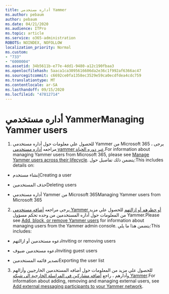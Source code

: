 ```yaml
---
title: أداره مستخدمي Yammer
ms.author: pebaum
author: pebaum
ms.date: 04/21/2020
ms.audience: ITPro
ms.topic: article
ms.service: o365-administration
ROBOTS: NOINDEX, NOFOLLOW
localization_priority: Normal
ms.custom:
- "733"
- "6000004"
ms.assetid: 34b5611b-e77e-4dd1-9480-a12c190fbaa3
ms.openlocfilehash: 5aaca1ca3095616606da2e36c1f992af6366ac47
ms.sourcegitcommit: c6692ce0fa1358ec3529e59ca0ecdfdea4cdc759
ms.translationtype: MT
ms.contentlocale: ar-SA
ms.lasthandoff: 09/15/2020
ms.locfileid: "47812714"
---
```

# <a name="managing-yammer-users"></a><span data-ttu-id="51ec7-102">أداره مستخدمي Yammer</span><span class="sxs-lookup"><span data-stu-id="51ec7-102">Managing Yammer users</span></span>

1. <span data-ttu-id="51ec7-103">للحصول علي معلومات حول أداره مستخدمي Yammer من Microsoft 365 ، يرجى مراجعه [أداره مستخدمي yammer عبر دوره الحياة](https://docs.microsoft.com/yammer/manage-yammer-users/manage-users-across-their-lifecycle).</span><span class="sxs-lookup"><span data-stu-id="51ec7-103">For information about managing Yammer users from Microsoft 365, please see [Manage Yammer users across their lifecycle](https://docs.microsoft.com/yammer/manage-yammer-users/manage-users-across-their-lifecycle).</span></span> <span data-ttu-id="51ec7-104">يتضمن ذلك تفاصيل حول:</span><span class="sxs-lookup"><span data-stu-id="51ec7-104">This includes details on:</span></span>

  - <span data-ttu-id="51ec7-105">إنشاء مستخدم</span><span class="sxs-lookup"><span data-stu-id="51ec7-105">Creating a user</span></span>

  - <span data-ttu-id="51ec7-106">حذف المستخدمين</span><span class="sxs-lookup"><span data-stu-id="51ec7-106">Deleting users</span></span>

  - <span data-ttu-id="51ec7-107">أداره مستخدمي Yammer من Microsoft 365</span><span class="sxs-lookup"><span data-stu-id="51ec7-107">Managing Yammer users from Microsoft 365</span></span>

2. <span data-ttu-id="51ec7-108">يرجى مراجعه [أضافه مستخدمي Yammer أو حظرهم أو ازالتهم](https://alchemyportal.azurewebsites.net/Rule/ManageYammer%20users%20across%20their%20lifecycle%20from%20Office%20365) للحصول علي مزيد من المعلومات حول أداره المستخدمين من وحده تحكم مسؤول Yammer.</span><span class="sxs-lookup"><span data-stu-id="51ec7-108">Please see [Add, block, or remove Yammer users](https://alchemyportal.azurewebsites.net/Rule/ManageYammer%20users%20across%20their%20lifecycle%20from%20Office%20365) for information about managing users from the Yammer admin console.</span></span> <span data-ttu-id="51ec7-109">يتضمن هذا ما يلي:</span><span class="sxs-lookup"><span data-stu-id="51ec7-109">This includes:</span></span>

  - <span data-ttu-id="51ec7-110">دعوه مستخدمين أو ازالتهم</span><span class="sxs-lookup"><span data-stu-id="51ec7-110">Inviting or removing users</span></span>

  - <span data-ttu-id="51ec7-111">دعوه مستخدمين ضيوف</span><span class="sxs-lookup"><span data-stu-id="51ec7-111">Inviting guest users</span></span>

  - <span data-ttu-id="51ec7-112">تصدير قائمه المستخدمين</span><span class="sxs-lookup"><span data-stu-id="51ec7-112">Exporting the user list</span></span>

3. <span data-ttu-id="51ec7-113">للحصول علي مزيد من المعلومات حول أضافه المستخدمين الخارجيين وأزالهم وأدارهم ، راجع [أضافه مشاركين في المراسلة الخارجية إلى شبكه Yammer](https://docs.microsoft.com/yammer/work-with-external-users/add-external-participants).</span><span class="sxs-lookup"><span data-stu-id="51ec7-113">For information about adding, removing and managing external users, see [Add external messaging participants to your Yammer network](https://docs.microsoft.com/yammer/work-with-external-users/add-external-participants).</span></span>
